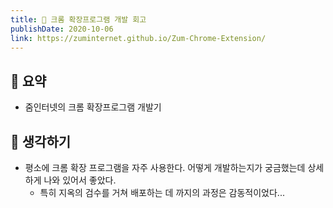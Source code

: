 ```yaml
---
title: 🔨 크롬 확장프로그램 개발 회고
publishDate: 2020-10-06
link: https://zuminternet.github.io/Zum-Chrome-Extension/
---
```

## 📝 요약 

- 줌인터넷의 크롬 확장프로그램 개발기 

## 🤔 생각하기 
- 평소에 크롬 확장 프로그램을 자주 사용한다. 어떻게 개발하는지가 궁금했는데 상세하게 나와 있어서 좋았다.  
    - 특히 지옥의 검수를 거쳐 배포하는 데 까지의 과정은 감동적이었다... 
